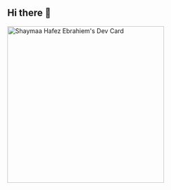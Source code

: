 ## Hi there 👋

<!--
**oneworldlancer/oneworldlancer** is a ✨ _special_ ✨ repository because its `README.md` (this file) appears on your GitHub profile.

Here are some ideas to get you started:

- 🔭 I’m currently working on ...
- 🌱 I’m currently learning ...
- 👯 I’m looking to collaborate on ...
- 🤔 I’m looking for help with ...
- 💬 Ask me about ...
- 📫 How to reach me: ...
- 😄 Pronouns: ...
- ⚡ Fun fact: ...
-->

<a href="https://app.daily.dev/oneworldlancer"><img src="https://api.daily.dev/devcards/v2/z7mZY1f9jymMV5YOuNFPl.png?type=default&r=25w" width="356" alt="Shaymaa Hafez Ebrahiem's Dev Card"/></a>
